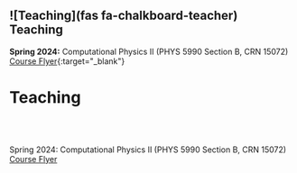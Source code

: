 
## ![Teaching](fas fa-chalkboard-teacher) Teaching

**Spring 2024:** Computational Physics II (PHYS 5990 Section B, CRN 15072)  
[Course Flyer](./PHYS_5990_B_flyer.pdf){:target="_blank"}



# <i class="fas fa-chalkboard-teacher"></i> Teaching
<br><br>

Spring 2024: Computational Physics II (PHYS 5990 Section B, CRN 15072)
<br>
<a href="./PHYS_5990_B_flyer.pdf" target="_blank">Course Flyer</a>

